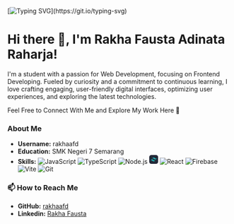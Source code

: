 [![Typing SVG](https://readme-typing-svg.herokuapp.com/?size=30&lines=Hello,+World!)](https://git.io/typing-svg)

# Hi there 👋, I'm Rakha Fausta Adinata Raharja!

I'm a student with a passion for Web Development, focusing on Frontend Developing.
Fueled by curiosity and a commitment to continuous learning, I love crafting engaging, user-friendly digital interfaces, optimizing user experiences, and exploring the latest technologies.

Feel Free to Connect With Me and Explore My Work Here 🚀

### About Me
- **Username:** rakhaafd
- **Education:** SMK Negeri 7 Semarang 
- **Skills:**
  <img height="20" src="https://cdn.jsdelivr.net/gh/devicons/devicon@latest/icons/javascript/javascript-original.svg" alt="JavaScript">
  <img height="20" src="https://cdn.jsdelivr.net/gh/devicons/devicon@latest/icons/typescript/typescript-original.svg" alt="TypeScript">
  <img height="20" src="https://cdn.jsdelivr.net/gh/devicons/devicon@latest/icons/nodejs/nodejs-original.svg" alt="Node.js">
  <img height="20" src="https://raw.githubusercontent.com/tandpfun/skill-icons/main/icons/TailwindCSS-Dark.svg" alt="Tailwind CSS">
  <img height="20" src="https://cdn.jsdelivr.net/gh/devicons/devicon@latest/icons/react/react-original.svg" alt="React">
  <img height="20" src="https://cdn.jsdelivr.net/gh/devicons/devicon@latest/icons/firebase/firebase-original.svg" alt="Firebase">
  <img height="20" src="https://cdn.jsdelivr.net/gh/devicons/devicon@latest/icons/vitejs/vitejs-original.svg" alt="Vite">
  <img height="20" src="https://cdn.jsdelivr.net/gh/devicons/devicon@latest/icons/git/git-original.svg" alt="Git">

### 📫 How to Reach Me
- **GitHub:** [rakhaafd](https://github.com/rakhaafd)
- **Linkedin:** [Rakha Fausta](https://www.linkedin.com/in/rakha-fausta-17aba1286/)
